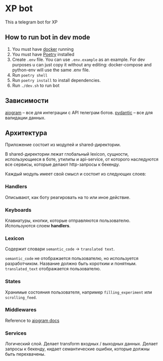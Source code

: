# XP bot

This a telegram bot for XP

## How to run bot in dev mode
1. You must have [docker](https://www.docker.com/products/docker-desktop/) running
2. You must have [Poetry](https://python-poetry.org/docs/#installation) installed
3. Create `.env` file. You can use `.env.example` as an example. For dev purposes u can just copy it without any editing: docker-compose and python-env will use the same .env file.
4. Run `poetry shell`
5. Run `poetry install` to install dependencies.
6. Run `./dev.sh` to run bot


## Зависимости
[aiogram](https://docs.aiogram.dev/en/latest/) – все для интеграции с API телеграм ботов.
[pydantic](https://docs.pydantic.dev/latest/) – все для валидации данных. 

## Архитектура
Приложение состоит из модулей и shared-директории.

В shared-директории лежат глобальный lexicon, сущности, использующиеся в боте, утилиты и api-service, от которого наследуются все сервисы, которые делают http-запросы к бекенду.

Каждый модуль имеет свой смысл и состоит из следующих слоев:

### Handlers
Описывают, как боту реагировать на то или иное действие.

### Keyboards
Клавиатуры, кнопки, которые отправляются пользователю. Используются слоем **handlers**.

### Lexicon
Содержит словари `semantic_code` -> `translated text`.


`semantic_code` не отображается пользователю, но используется разработчиком. Название должно быть коротким и понятным. 
`translated_text` отображается пользователю.


### States
Хранимые состояния пользователя, например `filling_experiment` или `scrolling_feed`.

### Middlewares
Reference to [aiogram docs](https://docs.aiogram.dev/en/dev-3.x/dispatcher/middlewares.html)

### Services
Логический слой. Делает transform входных / выходных данных. Делает запросы к бекенду, кидает семантические ошибки, которые должны быть перехвачены.

